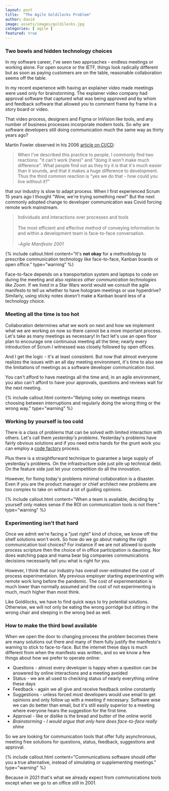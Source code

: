 ```yaml
---
layout: post
title:  "The Agile Goldilocks Problem"
author: david
image: assets/images/goldilocks.jpg
categories: [ agile ]
featured: true
---
```

### Two bowls and hidden technology choices
In my software career, I've seen two approaches - endless meetings or working alone. For open source or 
the IETF, things look radically different but as soon as paying customers are on the table, reasonable collaboration 
seems off the table.

In my recent experience with having an explainer video made meetings were used only for brainstorming. The explainer
video company had approval software that captured what was being approved and by whom and feedback software that allowed
you to comment frame by frame in a story board or video.

That video process, designers and Figma or InVision like tools, and any number of business processes incorporate
modern tools. So why are software developers still doing communication much the same way as thirty years ago?

Martin Fowler observed in his 2006 [article on CI/CD](https://martinfowler.com/articles/continuousIntegration.html):

>When I've described this practice to people, I commonly find two reactions: "it can't work (here)" and
"doing it won't make much difference". What people find out as they try it is that it's much easier than it sounds,
and that it makes a huge difference to development. Thus the third common reaction is "yes we do that - how could you
live without it?"

that our industry is slow to adapt process. When I first experienced Scrum 15 years ago I thought "Wow, we're 
trying something new!" But the next commonly adopted change to developer communication was Covid forcing remote work 
mainstream.

>Individuals and interactions over processes and tools<br/><br/>
>The most efficient and effective method of conveying information to and within a development team is face-to-face 
conversation.<br/><br/>
> -_Agile Manifesto 2001_

{% include callout.html
content="It's **not okay** for a methodology to prescribe communication technology like face-to-face, Kanban boards or open
office."
type="warning" %}

Face-to-face depends on a transportation system and laptops to code on during the meeting and 
also *replaces other communication technologies like Zoom*. If we lived in a Star Wars world would we consult the
agile manifesto to tell us whether to have hologram meetings or use hyperdrive? Similarly, using sticky notes doesn't 
make a Kanban board less of a technology choice.

### Meeting all the time is too hot
Collaboration determines what we work on next and how we implement what we are working on now so there cannot be a more
important process. Let's take as many meetings as necessary! In fact let's use an open floor plan to encourage one 
continuous meeting all the time; nearly every introduction of Scrum I witnessed was closely followed by open offices.

And I get the logic - it's at least consistent. But now that almost everyone realizes the issues with an all day 
meeting environment, it's time to also see the limitations of meetings as a software developer communication tool.

You can't afford to have meetings all the time and, in an agile environment, you also can't afford to have your
approvals, questions and reviews wait for the next meeting. 

{% include callout.html
content="Relying soley on meetings means choosing between interruptions and regularly doing the wrong thing or the 
wrong way."
type="warning" %}

### Working by yourself is too cold
There is a class of problems that can be solved with limited interaction with others. Let's call 
them *yesterday's problems*. Yesterday's problems have fairly obvious solutions and if you need extra hands for the 
grunt work you can employ a [code factory]({{site.baseurl}}/agile/2021/08/16/code-factory.html) process.

Plus there is a straightforward technique to guarantee a large supply of yesterday's problems. On the
infrastructure side just pile up technical debt. On the feature side just let your competition do all the innovation.

However, for fixing today's problems minimal collaboration is a disaster. Even if you are the product manager or chief 
architect new problems are too complex to take on without a lot of guiding opinions.

{% include callout.html
content="When a team is available, deciding by yourself only makes sense if the ROI on communication tools is not there."
type="warning" %}

### Experimenting isn't that hard
Once we admit we're facing a "just right" kind of choice, we know off the shelf solutions won't work. So how do we go 
about making the right communication tool choices? For instance if we are not allowed to quote process
scripture then the choice of in office participation is daunting. Nor does watching papa and mama bear big companies 
communications decisions necessarily tell you what is right for you.

However, I think that our industry has overall over-estimated the cost of process experimentation. My previous employer
starting experimenting with remote work long before the pandemic. The cost of experimentation is much lower than 
normally assumed and the cost of not experimenting is much, much higher than most think.

Like Goldilocks, we have to find quick ways to try potential solutions. Otherwise, we will not only be eating the wrong
porridge but sitting in the wrong chair and sleeping in the wrong bed as well.

### How to make the third bowl available
When we open the door to changing process the problem becomes there are many solutions out there and many of them fully
justify the manifesto's warning to stick to face-to-face. But the internet these days is much different from when
the manifesto was written, and so we know a few things about how we prefer to operate online:
* Questions - almost every developer is happy when a question can be answered by online interactions and a meeting 
avoided
* Status - we are all used to checking status of nearly everything online these days 
* Feedback - again we all give and receive feedback online constantly
* Suggestions - unless forced most developers would use email to get opinions and only follow up with a meeting if
necessary. Software wise we can do better than email, but it's still easily superior to a meeting where everyone
hears the suggestion for the first time.
* Approval - like or dislike is the bread and butter of the online world
* _Brainstorming - I would argue that only here does face-to-face really shine_

So we are looking for communication tools that offer fully asynchronous, meeting free solutions for questions, status,
feedback, suggestions and approval.

{% include callout.html
content="Communications software should offer you a true alternative, instead of simulating or supplementing meetings."
type="warning" %}

Because in 2021 that's what we already expect from communications tools except when we go to an office still in 2001.


